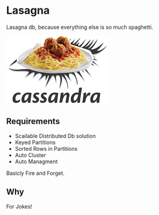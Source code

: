 # Lasagna
Lasagna db, because everything else is so much spaghetti.

![Lasagna](logo.png)

## Requirements
* Scailable Distributed Db solution
* Keyed Partitions
* Sorted Rows in Partitions
* Auto Cluster
* Auto Managment

Basicly Fire and Forget.

## Why

For Jokes!
